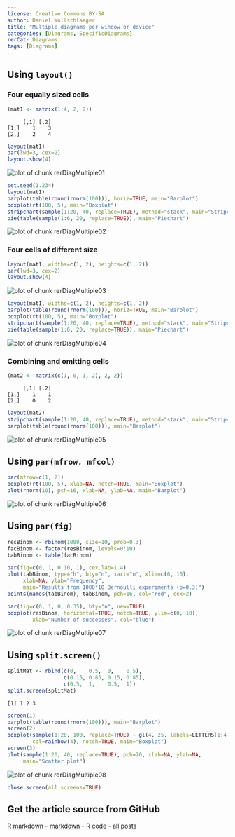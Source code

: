 ```yaml
---
license: Creative Commons BY-SA
author: Daniel Wollschlaeger
title: "Multiple diagrams per window or device"
categories: [Diagrams, SpecificDiagrams]
rerCat: Diagrams
tags: [Diagrams]
---
```





Using `layout()`
-------------------------

### Four equally sized cells
    

```r
(mat1 <- matrix(1:4, 2, 2))
```

```
     [,1] [,2]
[1,]    1    3
[2,]    2    4
```

```r
layout(mat1)
par(lwd=3, cex=2)
layout.show(4)
```

![plot of chunk rerDiagMultiple01](../content/assets/figure/rerDiagMultiple01.png) 



```r
set.seed(1.234)
layout(mat1)
barplot(table(round(rnorm(100))), horiz=TRUE, main="Barplot")
boxplot(rt(100, 5), main="Boxplot")
stripchart(sample(1:20, 40, replace=TRUE), method="stack", main="Stripchart")
pie(table(sample(1:6, 20, replace=TRUE)), main="Piechart")
```

![plot of chunk rerDiagMultiple02](../content/assets/figure/rerDiagMultiple02.png) 


### Four cells of different size


```r
layout(mat1, widths=c(1, 2), heights=c(1, 2))
par(lwd=3, cex=2)
layout.show(4)
```

![plot of chunk rerDiagMultiple03](../content/assets/figure/rerDiagMultiple03.png) 



```r
layout(mat1, widths=c(1, 2), heights=c(1, 2))
barplot(table(round(rnorm(100))), horiz=TRUE, main="Barplot")
boxplot(rt(100, 5), main="Boxplot")
stripchart(sample(1:20, 40, replace=TRUE), method="stack", main="Stripchart")
pie(table(sample(1:6, 20, replace=TRUE)), main="Piechart")
```

![plot of chunk rerDiagMultiple04](../content/assets/figure/rerDiagMultiple04.png) 


### Combining and omitting cells


```r
(mat2 <- matrix(c(1, 0, 1, 2), 2, 2))
```

```
     [,1] [,2]
[1,]    1    1
[2,]    0    2
```

```r
layout(mat2)
stripchart(sample(1:20, 40, replace=TRUE), method="stack", main="Stripchart")
barplot(table(round(rnorm(100))), main="Barplot")
```

![plot of chunk rerDiagMultiple05](../content/assets/figure/rerDiagMultiple05.png) 


Using `par(mfrow, mfcol)`
-------------------------


```r
par(mfrow=c(1, 2))
boxplot(rt(100, 5), xlab=NA, notch=TRUE, main="Boxplot")
plot(rnorm(10), pch=16, xlab=NA, ylab=NA, main="Barplot")
```

![plot of chunk rerDiagMultiple06](../content/assets/figure/rerDiagMultiple06.png) 


Using `par(fig)`
-------------------------


```r
resBinom <- rbinom(1000, size=10, prob=0.3)
facBinom <- factor(resBinom, levels=0:10)
tabBinom <- table(facBinom)
```



```r
par(fig=c(0, 1, 0.10, 1), cex.lab=1.4)
plot(tabBinom, type="h", bty="n", xaxt="n", xlim=c(0, 10),
     xlab=NA, ylab="Frequency",
     main="Results from 1000*10 Bernoulli experiments (p=0.3)")
points(names(tabBinom), tabBinom, pch=16, col="red", cex=2)

par(fig=c(0, 1, 0, 0.35), bty="n", new=TRUE)
boxplot(resBinom, horizontal=TRUE, notch=TRUE, ylim=c(0, 10), 
        xlab="Number of successes", col="blue")
```

![plot of chunk rerDiagMultiple07](../content/assets/figure/rerDiagMultiple07.png) 


Using `split.screen()`
-------------------------


```r
splitMat <- rbind(c(0,    0.5,  0,    0.5),
                  c(0.15, 0.85, 0.15, 0.85),
                  c(0.5,  1,    0.5,  1))
split.screen(splitMat)
```

```
[1] 1 2 3
```

```r
screen(1)
barplot(table(round(rnorm(100))), main="Barplot")
screen(2)
boxplot(sample(1:20, 100, replace=TRUE) ~ gl(4, 25, labels=LETTERS[1:4]),
        col=rainbow(4), notch=TRUE, main="Boxplot")
screen(3)
plot(sample(1:20, 40, replace=TRUE), pch=20, xlab=NA, ylab=NA,
     main="Scatter plot")
```

![plot of chunk rerDiagMultiple08](../content/assets/figure/rerDiagMultiple08.png) 

```r
close.screen(all.screens=TRUE)
```


Get the article source from GitHub
----------------------------------------------

[R markdown](https://github.com/dwoll/RExRepos/raw/master/Rmd/diagMultiple.Rmd) - [markdown](https://github.com/dwoll/RExRepos/raw/master/md/diagMultiple.md) - [R code](https://github.com/dwoll/RExRepos/raw/master/R/diagMultiple.R) - [all posts](https://github.com/dwoll/RExRepos/)
